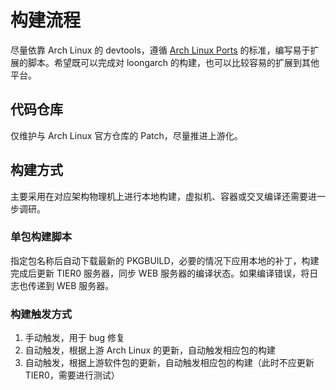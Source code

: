 # 构建流程

尽量依靠 Arch Linux 的 devtools，遵循 [Arch Linux Ports](https://rfc.archlinux.page/0032-arch-linux-ports/) 的标准，编写易于扩展的脚本。希望既可以完成对 loongarch 的构建，也可以比较容易的扩展到其他平台。

## 代码仓库

仅维护与 Arch Linux 官方仓库的 Patch，尽量推进上游化。

## 构建方式

主要采用在对应架构物理机上进行本地构建，虚拟机、容器或交叉编译还需要进一步调研。

### 单包构建脚本

指定包名称后自动下载最新的 PKGBUILD，必要的情况下应用本地的补丁，构建完成后更新 TIER0 服务器，同步 WEB 服务器的编译状态。如果编译错误，将日志也传递到 WEB 服务器。

### 构建触发方式

1. 手动触发，用于 bug 修复
2. 自动触发，根据上游 Arch Linux 的更新，自动触发相应包的构建
3. 自动触发，根据上游软件包的更新，自动触发相应包的构建（此时不应更新 TIER0，需要进行测试）
